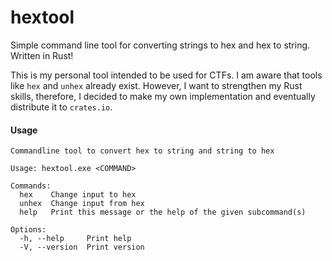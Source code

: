 # hextool
Simple command line tool for converting strings to hex and hex to string. Written in Rust!

This is my personal tool intended to be used for CTFs. I am aware that tools like `hex` and `unhex` already exist. 
However, I want to strengthen my Rust skills, therefore, I decided to make my own implementation and eventually distribute it to `crates.io`. 

#### Usage
```
Commandline tool to convert hex to string and string to hex

Usage: hextool.exe <COMMAND>

Commands:
  hex    Change input to hex
  unhex  Change input from hex
  help   Print this message or the help of the given subcommand(s)

Options:
  -h, --help     Print help
  -V, --version  Print version
```
